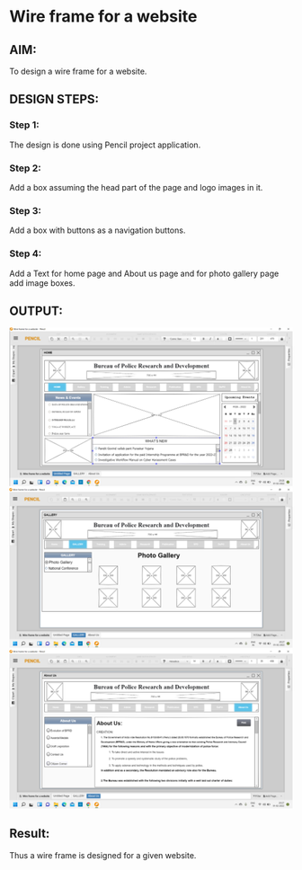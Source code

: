 # Wire frame for a website

## AIM:
To design a wire frame for a website.

## DESIGN STEPS:

### Step 1:
The design is done using Pencil project application.

### Step 2:
Add a box assuming the head part of the page and logo images in it.

### Step 3:
Add a box with buttons as a navigation buttons.

### Step 4:
Add a Text for home page and About us page and for photo gallery page add image boxes.


## OUTPUT:
![output](./wireframe.png)
![output](./wireframe2.png)
![output](./wireframe3.png)


## Result:
Thus a wire frame is designed for a given website.
